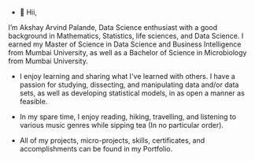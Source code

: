 - 👋 Hii,

I’m Akshay Arvind Palande, Data Science enthusiast with a good background in Mathematics, Statistics, life sciences, and Data Science. I earned my Master of Science in Data Science and Business Intelligence from Mumbai University, as well as a Bachelor of Science in Microbiology from Mumbai University.

- I enjoy learning and sharing what I've learned with others. I have a passion for studying, dissecting, and manipulating data and/or data sets, as well as developing statistical models, in as open a manner as feasible.

- In my spare time, I enjoy reading, hiking, travelling, and listening to various music genres while sipping tea (In no particular order).

- All of my projects, micro-projects, skills, certificates, and accomplishments can be found in my Portfolio.


